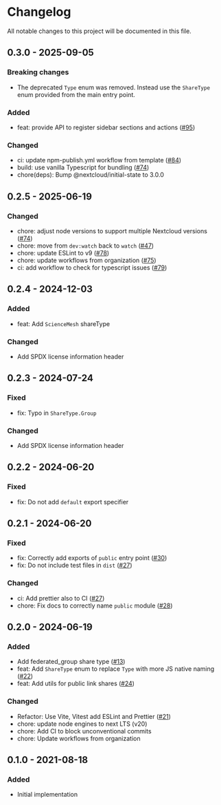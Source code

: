 <!--
  - SPDX-FileCopyrightText: 2021 Nextcloud GmbH and Nextcloud contributors
  - SPDX-License-Identifier: GPL-3.0-or-later
-->

# Changelog

All notable changes to this project will be documented in this file.

## 0.3.0 - 2025-09-05
### Breaking changes
* The deprecated `Type` enum was removed. Instead use the `ShareType` enum provided from the main entry point.

### Added
* feat: provide API to register sidebar sections and actions \([\#95](https://github.com/nextcloud-libraries/nextcloud-sharing/pull/95)\)

### Changed
* ci: update npm-publish.yml workflow from template \([\#84](https://github.com/nextcloud-libraries/nextcloud-sharing/pull/84)\)
* build: use vanilla Typescript for bundling \([\#74](https://github.com/nextcloud-libraries/nextcloud-sharing/pull/88)\)
* chore(deps): Bump @nextcloud/initial-state to 3.0.0

## 0.2.5 - 2025-06-19
### Changed
* chore: adjust node versions to support multiple Nextcloud versions \([\#74](https://github.com/nextcloud-libraries/nextcloud-sharing/pull/74)\)
* chore: move from `dev:watch` back to `watch` \([\#47](https://github.com/nextcloud-libraries/nextcloud-sharing/pull/47)\)
* chore: update ESLint to v9 \([\#78](https://github.com/nextcloud-libraries/nextcloud-sharing/pull/78)\)
* chore: update workflows from organization \([\#75](https://github.com/nextcloud-libraries/nextcloud-sharing/pull/75)\)
* ci: add workflow to check for typescript issues \([\#79](https://github.com/nextcloud-libraries/nextcloud-sharing/pull/79)\)

## 0.2.4 - 2024-12-03

### Added

- feat: Add `ScienceMesh` shareType

### Changed

- Add SPDX license information header

## 0.2.3 - 2024-07-24

### Fixed

- fix: Typo in `ShareType.Group`

### Changed

- Add SPDX license information header

## 0.2.2 - 2024-06-20

### Fixed

- fix: Do not add `default` export specifier

## 0.2.1 - 2024-06-20

### Fixed

- fix: Correctly add exports of `public` entry point \([\#30](https://github.com/nextcloud-libraries/nextcloud-sharing/pull/30)\)
- fix: Do not include test files in `dist` \([\#27](https://github.com/nextcloud-libraries/nextcloud-sharing/pull/27)\)

### Changed

- ci: Add prettier also to CI \([\#27](https://github.com/nextcloud-libraries/nextcloud-sharing/pull/29)\)
- chore: Fix docs to correctly name `public` module \([\#28](https://github.com/nextcloud-libraries/nextcloud-sharing/pull/28)\)

## 0.2.0 - 2024-06-19

### Added

- Add federated_group share type \([\#13](https://github.com/nextcloud-libraries/nextcloud-sharing/pull/13)\)
- feat: Add `ShareType` enum to replace `Type` with more JS native naming \([\#22](https://github.com/nextcloud-libraries/nextcloud-sharing/pull/22)\)
- feat: Add utils for public link shares \([\#24](https://github.com/nextcloud-libraries/nextcloud-sharing/pull/24)\)

### Changed

- Refactor: Use Vite, Vitest add ESLint and Prettier \([\#21](https://github.com/nextcloud-libraries/nextcloud-sharing/pull/21)\)
- chore: update node engines to next LTS (v20)
- chore: Add CI to block unconventional commits
- chore: Update workflows from organization

## 0.1.0 - 2021-08-18

### Added

- Initial implementation
